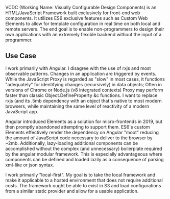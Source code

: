 VCDC (Working Name: Visually Configurable Design Components) is an HTML/JavaScript Framework built exclusively for front-end web components. It utilizes ES6 exclusive features such as Custom Web Elements to allow for template configuration in real time on both local and remote servers. The end goal is to enable non-programmers to design their own applications with an extremely flexible backend without the input of a programmer.

## Use Case

I work primarily with Angular. I disagree with the use of rxjs and most observable patterns. Changes in an application are triggered by events. While the JavaScript Proxy is regarded as "slow" in most cases, it functions "adequately" for identifying changes (recursively) in data objects; Often in versions of Chrome or Node.js (v8 integrated contexts) Proxy may perform faster than classic Object.DefineProperty &c functions. I want to replace rxjs (and its .5mb dependency with an object that's native to most modern browsers, while maintaining the same level of reactivity of a modern JavaScript app.

Angular introduced Elements as a solution for micro-frontends in 2019, but then promptly abandoned attempting to support them. ES6's custom Elements effectively render the dependency on Angular "moot" reducing the amount of JavaScript code necessary to deliver to the browser by ~2mb. Additionally, lazy-loading additional components can be accomplished without the complex (and unnecessary) boilerplate required by the angular modular framework. This is especially advantageous where components can be defined and loaded lazily as a consequence of parsing xml-like or json syntax.

I work primarily "local-first". My goal is to take the local framework and make it applicable to a hosted environment that does not require additional costs. The framework ought be able to exist in S3 and load configurations from a similar static provider and allow for a usable application.

